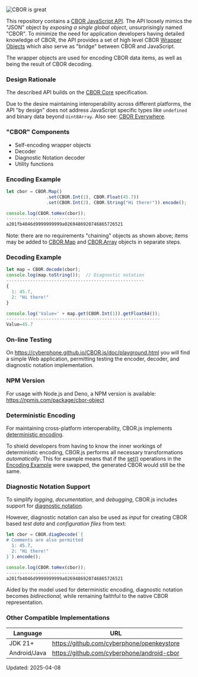 <a id="cborjs"></a><br>![CBOR is great](https://cyberphone.github.io/CBOR.js/doc/cbor.js.svg)

This repository contains a
[CBOR JavaScript API](https://cyberphone.github.io/CBOR.js/doc/).
The API loosely mimics the "JSON" object by _exposing a single global object_,
unsurprisingly named "CBOR".  To minimize the need for application developers 
having detailed knowledge of CBOR,
the API provides a set of high level CBOR
[Wrapper Objects](https://cyberphone.github.io/CBOR.js/doc/#main.wrappers)
which also serve as "bridge" between CBOR and JavaScript.

The wrapper objects are used for encoding CBOR data items,
as well as being the result of CBOR decoding.

### Design Rationale

The described API builds on the 
[CBOR Core](https://www.ietf.org/archive/id/draft-rundgren-cbor-core-04.html)
specification.

Due to the desire maintaining interoperability across different platforms,
the API "by design" does not address JavaScript specific
types like `undefined` and binary data beyond `Uint8Array`.
Also see: [CBOR Everywhere](https://github.com/cyberphone/cbor-everywhere/).

### "CBOR" Components
- Self-encoding wrapper objects
- Decoder
- Diagnostic Notation decoder
- Utility functions

### Encoding Example

```javascript
let cbor = CBOR.Map()
               .set(CBOR.Int(1), CBOR.Float(45.7))
               .set(CBOR.Int(2), CBOR.String("Hi there!")).encode();

console.log(CBOR.toHex(cbor));
------------------------------
a201fb4046d9999999999a0269486920746865726521
```
Note: there are no requirements "chaining" objects as shown above; items
may be added to [CBOR.Map](https://cyberphone.github.io/CBOR.js/doc/#wrapper.cbor.map)
and [CBOR.Array](https://cyberphone.github.io/CBOR.js/doc/#wrapper.cbor.array) objects in separate steps.

### Decoding Example

```javascript
let map = CBOR.decode(cbor);
console.log(map.toString());  // Diagnostic notation
----------------------------------------------------
{
  1: 45.7,
  2: "Hi there!"
}

console.log('Value=' + map.get(CBOR.Int(1)).getFloat64());
----------------------------------------------------------
Value=45.7
```

### On-line Testing

On https://cyberphone.github.io/CBOR.js/doc/playground.html you will find a simple Web application,
permitting testing the encoder, decoder, and diagnostic notation implementation.

### NPM Version

For usage with Node.js and Deno, a NPM version is available: https://npmjs.com/package/cbor-object 

### Deterministic Encoding

For maintaining cross-platform interoperability, CBOR.js implements
[deterministic encoding](https://cyberphone.github.io/CBOR.js/doc/index.html#main.deterministic).

To shield developers from having to know the inner workings of deterministic encoding, CBOR.js performs
all necessary transformations _automatically_.  This for example means that if the 
[set()](https://cyberphone.github.io/CBOR.js/doc/#cbor.map.set) operations
in the [Encoding&nbsp;Example](#encoding-example) were swapped, the generated CBOR would still be the same.

### Diagnostic Notation Support

To simplify _logging_, _documentation_, and _debugging_, CBOR.js includes support for
[diagnostic notation](https://cyberphone.github.io/CBOR.js/doc/index.html#main.diagnostic).

However, diagnostic notation can also be used as _input_ for creating CBOR based _test data_ and
_configuration files_ from text:
```javascript
let cbor = CBOR.diagDecode(`{
# Comments are also permitted
  1: 45.7,
  2: "Hi there!"
}`).encode();

console.log(CBOR.toHex(cbor));
------------------------------
a201fb4046d9999999999a0269486920746865726521
```
Aided by the model used for deterministic encoding, diagnostic notation becomes _bidirectional,_
while remaining faithful to the native CBOR representation.

### Other Compatible Implementations

|Language|URL|
|-|-|
|JDK&nbsp;21+|https://github.com/cyberphone/openkeystore|
|Android/Java|https://github.com/cyberphone/android-cbor|

Updated: 2025-04-08
